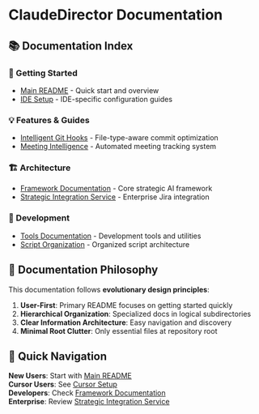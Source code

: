 # ClaudeDirector Documentation

## 📚 **Documentation Index**

### **🚀 Getting Started**
- [Main README](../README.md) - Quick start and overview
- [IDE Setup](ide/) - IDE-specific configuration guides

### **💡 Features & Guides**
- [Intelligent Git Hooks](features/intelligent-git-hooks.md) - File-type-aware commit optimization
- [Meeting Intelligence](features/meeting-intelligence.md) - Automated meeting tracking system

### **🏗️ Architecture**
- [Framework Documentation](../framework/) - Core strategic AI framework
- [Strategic Integration Service](../strategic_integration_service/README.md) - Enterprise Jira integration

### **🔧 Development**
- [Tools Documentation](../tools/README.md) - Development tools and utilities
- [Script Organization](../scripts/) - Organized script architecture

## 📖 **Documentation Philosophy**

This documentation follows **evolutionary design principles**:

1. **User-First**: Primary README focuses on getting started quickly
2. **Hierarchical Organization**: Specialized docs in logical subdirectories  
3. **Clear Information Architecture**: Easy navigation and discovery
4. **Minimal Root Clutter**: Only essential files at repository root

## 🎯 **Quick Navigation**

**New Users**: Start with [Main README](../README.md)  
**Cursor Users**: See [Cursor Setup](ide/cursor-setup.md)  
**Developers**: Check [Framework Documentation](../framework/)  
**Enterprise**: Review [Strategic Integration Service](../strategic_integration_service/README.md)
